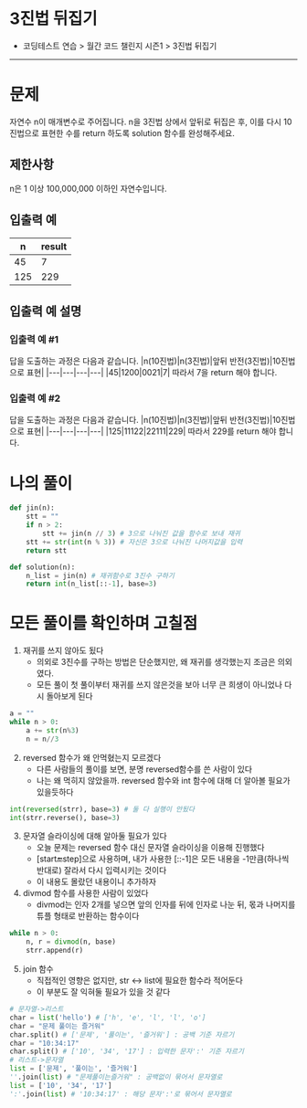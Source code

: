 # 3진법 뒤집기
- 코딩테스트 연습 > 월간 코드 챌린지 시즌1 > 3진법 뒤집기
---
# 문제
자연수 n이 매개변수로 주어집니다. n을 3진법 상에서 앞뒤로 뒤집은 후, 이를 다시 10진법으로 표현한 수를 return 하도록 solution 함수를 완성해주세요.
## 제한사항
n은 1 이상 100,000,000 이하인 자연수입니다.
## 입출력 예
|n|result|
|---|---|
|45|7|
|125|229|
## 입출력 예 설명
### 입출력 예 #1
답을 도출하는 과정은 다음과 같습니다.
|n(10진법)|n(3진법)|앞뒤 반전(3진법)|10진법으로 표현|
|---|---|---|---|
|45|1200|0021|7|
따라서 7을 return 해야 합니다.
### 입출력 예 #2
답을 도출하는 과정은 다음과 같습니다.
|n(10진법)|n(3진법)|앞뒤 반전(3진법)|10진법으로 표현|
|---|---|---|---|
|125|11122|22111|229|
따라서 229를 return 해야 합니다.

# 나의 풀이
```python
def jin(n):
    stt = ""
    if n > 2:
        stt += jin(n // 3) # 3으로 나눠진 값을 함수로 보내 재귀
    stt += str(int(n % 3)) # 자신은 3으로 나눠진 나머지값을 입력
    return stt

def solution(n):
    n_list = jin(n) # 재귀함수로 3진수 구하기
    return int(n_list[::-1], base=3)
```
# 모든 풀이를 확인하며 고칠점
1. 재귀를 쓰지 않아도 됬다
   - 의외로 3진수를 구하는 방법은 단순했지만, 왜 재귀를 생각했는지 조금은 의외였다.
   - 모든 풀이 첫 풀이부터 재귀를 쓰지 않은것을 보아 너무 큰 희생이 아니었나 다시 돌아보게 된다
```python
a = ""
while n > 0:
    a += str(n%3)
    n = n//3
```
2. reversed 함수가 왜 안먹혔는지 모르겠다
   - 다른 사람들의 풀이를 보면, 분명 reversed함수를 쓴 사람이 있다
   - 나는 왜 먹히지 않았을까. reversed 함수와 int 함수에 대해 더 알아볼 필요가 있을듯하다
```python
int(reversed(strr), base=3) # 둘 다 실행이 안됬다
int(strr.reverse(), base=3)
```
3. 문자열 슬라이싱에 대해 알아둘 필요가 있다
   - 오늘 문제는 reversed 함수 대신 문자열 슬라이싱을 이용해 진행했다
   - [start:end:step]으로 사용하며, 내가 사용한 [::-1]은 모든 내용을 -1만큼(하나씩 반대로) 잘라서 다시 입력시키는 것이다
   - 이 내용도 몰랐던 내용이니 추가하자
4. divmod 함수를 사용한 사람이 있었다
   - divmod는 인자 2개를 넣으면 앞의 인자를 뒤에 인자로 나눈 뒤, 몫과 나머지를 튜플 형태로 반환하는 함수이다
```python
while n > 0:
    n, r = divmod(n, base)
    strr.append(r)
```
5. join 함수
   - 직접적인 영향은 없지만, str <-> list에 필요한 함수라 적어둔다
   - 이 부분도 잘 익혀둘 필요가 있을 것 같다
```python
# 문자열->리스트
char = list('hello') # ['h', 'e', 'l', 'l', 'o']
char = "문제 풀이는 즐거워"
char.split() # ['문제', '풀이는', '즐거워'] : 공백 기준 자르기
char = "10:34:17"
char.split() # ['10', '34', '17'] : 입력한 문자':' 기준 자르기
# 리스트->문자열
list = ['문제', '풀이는', '즐거워']
''.join(list) # "문제풀이는즐거워" : 공백없이 묶어서 문자열로
list = ['10', '34', '17']
':'.join(list) # '10:34:17' : 해당 문자':'로 묶어서 문자열로
```